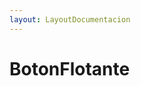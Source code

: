 ```yaml
---
layout: LayoutDocumentacion
---
```


# BotonFlotante

<utils-ejemplo-doc ruta="boton-flotante/basico.vue"/>

<utils-ejemplo-doc ruta="boton-flotante/decreto.vue"/>